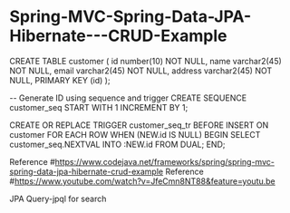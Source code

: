 # Spring-MVC-Spring-Data-JPA-Hibernate---CRUD-Example

CREATE TABLE customer (
  id number(10) NOT NULL,
  name varchar2(45) NOT NULL,
  email varchar2(45) NOT NULL,
  address varchar2(45) NOT NULL,
  PRIMARY KEY (id)
);

-- Generate ID using sequence and trigger
CREATE SEQUENCE customer_seq START WITH 1 INCREMENT BY 1;

CREATE OR REPLACE TRIGGER customer_seq_tr
 BEFORE INSERT ON customer FOR EACH ROW
 WHEN (NEW.id IS NULL)
BEGIN
 SELECT customer_seq.NEXTVAL INTO :NEW.id FROM DUAL;
END;

Reference #https://www.codejava.net/frameworks/spring/spring-mvc-spring-data-jpa-hibernate-crud-example
Reference #https://www.youtube.com/watch?v=JfeCmn8NT88&feature=youtu.be

JPA Query-jpql for search
